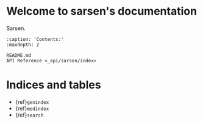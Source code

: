# Welcome to sarsen's documentation

Sarsen.

```{toctree}
:caption: 'Contents:'
:maxdepth: 2

README.md
API Reference <_api/sarsen/index>
```

# Indices and tables

- {ref}`genindex`
- {ref}`modindex`
- {ref}`search`

